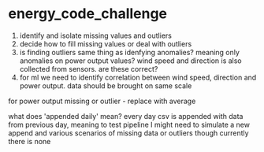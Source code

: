 # energy_code_challenge


1. identify and isolate missing values and outliers
2. decide how to fill missing values or deal with outliers
3. is finding outliers same thing as idenfying anomalies? meaning only anomalies on power output values? wind speed and direction is also collected from sensors. are these correct?
4. for ml we need to identify correlation between wind speed, direction and power output. data should be brought on same scale


for power output missing or outlier
    - replace with average



what does 'appended daily' mean? every day csv is appended with data from previous day,
meaning to test pipeline I might need to simulate a new append and various scenarios of missing data or outliers though currently there is none
